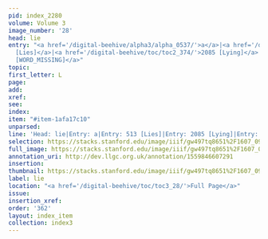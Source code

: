 ```yaml
---
pid: index_2280
volume: Volume 3
image_number: '28'
head: lie
entry: "<a href='/digital-beehive/alpha3/alpha_0537/'>a</a>|<a href='/digital-beehive/num3/num_0645'>513
  [Lies]</a>|<a href='/digital-beehive/toc/toc2_374/'>2085 [Lying]</a>|<a href='/digital-beehive/toc/toc2_432/'>4816
  [WORD_MISSING]</a>"
topic: 
first_letter: L
page: 
add: 
xref: 
see: 
index: 
item: "#item-1afa17c10"
unparsed: 
line: 'Head: lie|Entry: a|Entry: 513 [Lies]|Entry: 2085 [Lying]|Entry: 4816 [WORD_MISSING]|#item-1afa17c10'
selection: https://stacks.stanford.edu/image/iiif/gw497tq8651%2F1607_0971/1135,2641,690,123/full/0/default.jpg
full_image: https://stacks.stanford.edu/image/iiif/gw497tq8651%2F1607_0971/full/full/0/default.jpg
annotation_uri: http://dev.llgc.org.uk/annotation/1559846607291
insertion: 
thumbnail: https://stacks.stanford.edu/image/iiif/gw497tq8651%2F1607_0971/1135,2641,690,123/150,/0/default.jpg
label: lie
location: "<a href='/digital-beehive/toc/toc3_28/'>Full Page</a>"
issue: 
insertion_xref: 
order: '362'
layout: index_item
collection: index3
---
```

